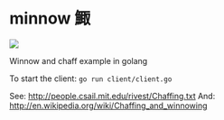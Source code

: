 minnow 鯫
========

![](http://i.imgur.com/cuwkJr1.gif)

Winnow and chaff example in golang


To start the client: ``go run client/client.go``


See: http://people.csail.mit.edu/rivest/Chaffing.txt
And: http://en.wikipedia.org/wiki/Chaffing_and_winnowing
